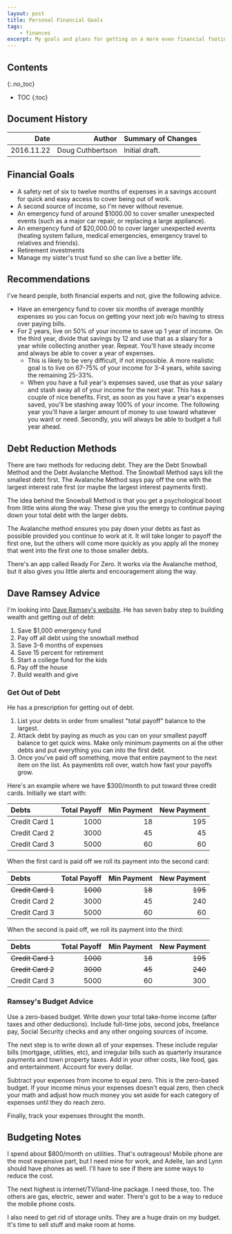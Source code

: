 ```yaml
---
layout: post
title: Personal Financial Goals
tags:
    - finances
excerpt: My goals and plans for getting on a more even financial footing.
---
```


## Contents
{:.no_toc}

- TOC
{:toc}

## Document History

| Date | Author | Summary of Changes |
|-----------:|-----------------:|:---------------|
| 2016.11.22 | Doug Cuthbertson | Initial draft. |

## Financial Goals

- A safety net of six to twelve months of expenses in a savings account for quick and easy access to cover being out of work.
- A second source of income, so I'm never without revenue.
- An emergency fund of around $1000.00 to cover smaller unexpected events (such as a major car repair, or replacing a large appliance).
- An emergency fund of $20,000.00 to cover larger unexpected events (heating system failure, medical emergencies, emergency travel to relatives and friends).
- Retirement investments
- Manage my sister's trust fund so she can live a better life.

## Recommendations
I've heard people, both financial experts and not, give the following advice.

- Have an emergency fund to cover six months of average monthly expenses so you can focus on getting your next job w/o having to stress over paying bills.
- For 2 years, live on 50% of your income to save up 1 year of income. On the third year, divide that savings by 12 and use that as a slaary for a year while collecting another year. Repeat. You'll have steady income and always be able to cover a year of expenses.
    - This is likely to be very difficult, if not impossible. A more realistic goal is to live on 67-75% of your income for 3-4 years, while saving the remaining 25-33%.
    - When you have a full year's expenses saved, use that as your salary and stash away all of your income for the next year. This has a couple of nice benefits. First, as soon as you have a year's expenses saved, you'll be stashing away 100% of your income. The following year you'll have a larger amount of money to use toward whatever you want or need. Secondly, you will always be able to budget a full year ahead.

## Debt Reduction Methods
There are two methods for reducing debt. They are the Debt Snowball Method and the Debt Avalanche Method. The Snowball Method says kill the smallest debt first. The Avalanche Method says pay off the one with the largest interest rate first (or maybe the largest interest payments first).

The idea behind the Snowball Method is that you get a psychological boost from little wins along the way. These give you the energy to continue paying down your total debt with the larger debts.

The Avalanche method ensures you pay down your debts as fast as possible provided you continue to work at it. It will take longer to payoff the first one, but the others will come more quickly as you apply all the money that went into the first one to those smaller debts.

There's an app called Ready For Zero. It works via the Avalanche method, but it also gives you little alerts and encouragement along the way.

## Dave Ramsey Advice
I'm looking into [Dave Ramsey's website](http://www.daveramsey.com/get-started/debt). He has seven baby step to building wealth and getting out of debt:

1. Save $1,000 emergency fund
1. Pay off all debt using the snowball method
1. Save 3-6 months of expenses
1. Save 15 percent for retirement
1. Start a college fund for the kids
1. Pay off the house
1. Build wealth and give

### Get Out of Debt
He has a prescription for getting out of debt.

1. List your debts in order from smallest "total payoff" balance to the largest.
1. Attack debt by paying as much as you can on your smallest payoff balance to get quick wins. Make only minimum payments on al the other debts and put everything you can into the first debt.
1. Once you've paid off something, move that entire payment to the next item on the list. As paymenbts roll over, watch how fast your payoffs grow.

Here's an example where we have $300/month to put toward three credit cards. Initially we start with:

| Debts | Total Payoff | Min Payment | New Payment |
|:------|-------------:|------------:|------------:|
| Credit Card 1 | 1000 | 18 | 195 |
| Credit Card 2 | 3000 | 45 | 45 |
| Credit Card 3 | 5000 | 60 | 60 |

When the first card is paid off we roll its payment into the second card:

| Debts | Total Payoff | Min Payment | New Payment |
|:------|-------------:|------------:|------------:|
| ~~Credit Card 1~~ | ~~1000~~ | ~~18~~ | ~~195~~ |
| Credit Card 2 | 3000 | 45 | 240 |
| Credit Card 3 | 5000 | 60 | 60 |

When the second is paid off, we roll its payment into the third:

| Debts | Total Payoff | Min Payment | New Payment |
|:------|-------------:|------------:|------------:|
| ~~Credit Card 1~~ | ~~1000~~ | ~~18~~ | ~~195~~ |
| ~~Credit Card 2~~ | ~~3000~~ | ~~45~~ | ~~240~~ |
| Credit Card 3 | 5000 | 60 | 300 |

### Ramsey's Budget Advice
Use a zero-based budget. Write down your total take-home income (after taxes and other deductions). Include full-time jobs, second jobs, freelance pay, Social Security checks and any other ongoing sources of income.

The next step is to write down all of your expenses. These include regular bills (mortgage, utilities, etc), and irregular bills such as quarterly insurance payments and town property taxes. Add in your other costs, like food, gas and entertainment. Account for every dollar.

Subtract your expenses from income to equal zero. This is the zero-based budget. If your income minus your expenses doesn't equal zero, then check your math and adjust how much money you set aside for each category of expenses until they do reach zero.

Finally, track your expenses throught the month.

## Budgeting Notes
I spend about $800/month on utilities. That's outrageous! Mobile phone are the most expensive part, but I need mine for work, and Adelle, Ian and Lynn should have phones as well. I'll have to see if there are some ways to reduce the cost.

The next highest is internet/TV/land-line package. I need those, too. The others are gas, electric, sewer and water. There's got to be a way to reduce the mobile phone costs.

I also need to get rid of storage units. They are a huge drain on my budget. It's time to sell stuff and make room at home.
